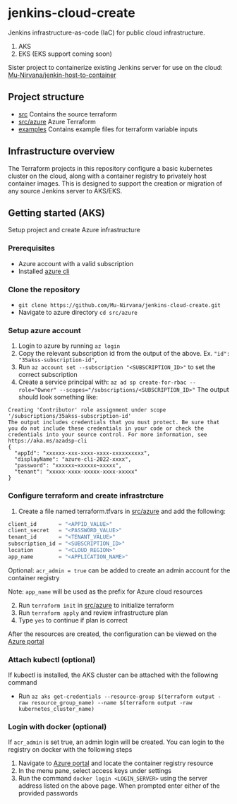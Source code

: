 
# jenkins-cloud-create
Jenkins infrastructure-as-code (IaC) for public cloud infrastructure.

1. AKS 
2. EKS (EKS support coming soon)

Sister project to containerize existing Jenkins server for use on the cloud: [Mu-Nirvana/jenkin-host-to-container](https://github.com/Mu-Nirvana/jenkins-host-to-container)

## Project structure
* [src](src) Contains the source terraform
* [src/azure](src/azure) Azure Terraform
* [examples](examples) Contains example files for terraform variable inputs

## Infrastructure overview
The Terraform projects in this repository configure a basic kubernetes cluster on the cloud, along with a container registry to privately host container images. This is designed to support the creation or migration of any source Jenkins server to AKS/EKS.

## Getting started (AKS)
Setup project and create Azure infrastructure

### Prerequisites
* Azure account with a valid subscription
* Installed [azure cli](https://docs.microsoft.com/en-us/cli/azure/install-azure-cli)

### Clone the repository
* `git clone https://github.com/Mu-Nirvana/jenkins-cloud-create.git`
* Navigate to azure directory `cd src/azure`

### Setup azure account
1. Login to azure by running `az login`
2. Copy the relevant subscription id from the output of the above. Ex. `"id": "35akss-subscription-id",`
3. Run `az account set --subscription "<SUBSCRIPTION_ID>"` to set the correct subscription
4. Create a service principal with: `az ad sp create-for-rbac --role="Owner" --scopes="/subscriptions/<SUBSCRIPTION_ID>"`
	The output should look something like: 
```
Creating 'Contributor' role assignment under scope '/subscriptions/35akss-subscription-id'
The output includes credentials that you must protect. Be sure that you do not include these credentials in your code or check the credentials into your source control. For more information, see https://aka.ms/azadsp-cli
{
  "appId": "xxxxxx-xxx-xxxx-xxxx-xxxxxxxxxx",
  "displayName": "azure-cli-2022-xxxx",
  "password": "xxxxxx~xxxxxx~xxxxx",
  "tenant": "xxxxx-xxxx-xxxxx-xxxx-xxxxx"
}
```
### Configure terraform and create infrastrcture
1. Create a file named terraform.tfvars in [src/azure](src/azure) and add the following:
``` tf
client_id       = "<APPID_VALUE>"
client_secret   = "<PASSWORD_VALUE>"
tenant_id       = "<TENANT_VALUE>"
subscription_id = "<SUBSCRIPTION_ID>"
location        = "<CLOUD_REGION>"
app_name        = "<APPLICATION_NAME>"
```
Optional: `acr_admin = true` can be added to create an admin account for the container registry

Note: `app_name` will be used as the prefix for Azure cloud resources

2. Run `terraform init` in [src/azure](src/azure) to initialize terraform
3. Run `terraform apply` and review infrastructure plan
4. Type `yes` to continue if plan is correct

After the resources are created, the configuration can be viewed on the [Azure portal](https://portal.azure.com/)

### Attach kubectl (optional)
If kubectl is installed, the AKS cluster can be attached with the following command
* Run `az aks get-credentials --resource-group $(terraform output -raw resource_group_name) --name $(terraform output -raw kubernetes_cluster_name)`

### Login with docker (optional)
If `acr_admin` is set true, an admin login will be created. You can login to the registry on docker with the following steps
1. Navigate to [Azure portal](https://portal.azure.com/) and locate the container registry resource
2. In the menu pane, select access keys under settings
3. Run the command `docker login <LOGIN_SERVER>` using the server address listed on the above page. When prompted enter either of the provided passwords
